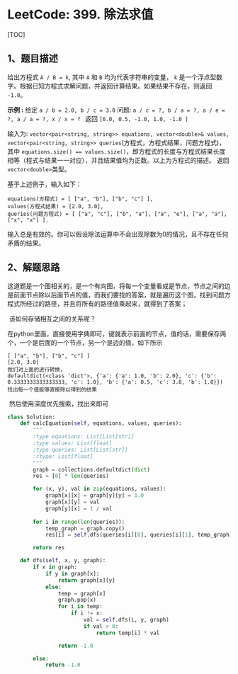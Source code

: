 # LeetCode: 399. 除法求值

[TOC]

## 1、题目描述

给出方程式 `A / B = k`, 其中 `A` 和 `B` 均为代表字符串的变量， `k` 是一个浮点型数字。根据已知方程式求解问题，并返回计算结果。如果结果不存在，则返回 `-1.0`。

**示例 :**
给定 `a / b = 2.0, b / c = 3.0`
问题: `a / c = ?, b / a = ?, a / e = ?, a / a = ?, x / x = ? `
返回 `[6.0, 0.5, -1.0, 1.0, -1.0 ]`

输入为: `vector<pair<string, string>> equations, vector<double>& values, vector<pair<string, string>> queries`(方程式，方程式结果，问题方程式)， 其中 `equations.size() == values.size()`，即方程式的长度与方程式结果长度相等（程式与结果一一对应），并且结果值均为正数。以上为方程式的描述。 返回`vector<double>`类型。

基于上述例子，输入如下：

```
equations(方程式) = [ ["a", "b"], ["b", "c"] ],
values(方程式结果) = [2.0, 3.0],
queries(问题方程式) = [ ["a", "c"], ["b", "a"], ["a", "e"], ["a", "a"], ["x", "x"] ]. 
```

输入总是有效的。你可以假设除法运算中不会出现除数为0的情况，且不存在任何矛盾的结果。

## 2、解题思路

​	这道题是一个图相关的，是一个有向图，将每一个变量看成是节点，节点之间的边是前面节点除以后面节点的值，而我们要找的答案，就是遍历这个图，找到问题方程式所经过的路径，并且将所有的路径值乘起来，就得到了答案；

​	该如何存储相互之间的关系呢？

​	在python里面，直接使用字典即可，键就表示前面的节点，值的话，需要保存两个，一个是后面的一个节点，另一个是边的值，如下所示

```
[ ["a", "b"], ["b", "c"] ]
[2.0, 3.0]
我们对上面的进行转换，
defaultdict(<class 'dict'>, {'a': {'a': 1.0, 'b': 2.0}, 'c': {'b': 0.3333333333333333, 'c': 1.0}, 'b': {'a': 0.5, 'c': 3.0, 'b': 1.0}})
找出每一个值能够直接除以得到的结果
```

​	然后使用深度优先搜索，找出来即可

```python
class Solution:
    def calcEquation(self, equations, values, queries):
        """
        :type equations: List[List[str]]
        :type values: List[float]
        :type queries: List[List[str]]
        :rtype: List[float]
        """
        graph = collections.defaultdict(dict)
        res = [0] * len(queries)

        for (x, y), val in zip(equations, values):
            graph[x][x] = graph[y][y] = 1.0
            graph[x][y] = val
            graph[y][x] = 1 / val
            
        for i in range(len(queries)):
            temp_graph = graph.copy()
            res[i] = self.dfs(queries[i][0], queries[i][1], temp_graph)

        return res

    def dfs(self, x, y, graph):
        if x in graph:
            if y in graph[x]:
                return graph[x][y]
            else:
                temp = graph[x]
                graph.pop(x)
                for i in temp:
                    if i != x:
                        val = self.dfs(i, y, graph)
                        if val > 0:
                            return temp[i] * val

                return -1.0

        else:
            return -1.0
```

